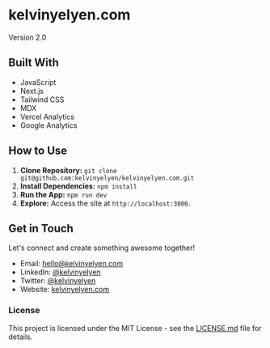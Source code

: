 # kelvinyelyen.com

Version 2.0

## Built With
- JavaScript
- Next.js
- Tailwind CSS
- MDX
- Vercel Analytics
- Google Analytics

## How to Use
1. **Clone Repository:** `git clone git@github.com:kelvinyelyen/kelvinyelyen.com.git`
2. **Install Dependencies:** `npm install`
3. **Run the App:** `npm run dev`
4. **Explore:** Access the site at `http://localhost:3000`.

## Get in Touch
Let's connect and create something awesome together!
- Email: [hello@kelvinyelyen.com](kelvinyelyen@gmail.com)
- LinkedIn: [@kelvinyelyen](https://www.linkedin.com/in/kelvinyelyen/)
- Twitter: [@kelvinyelyen](https://www.twitter.com/kelvinyelyen/)
- Website: [kelvinyelyen.com](kelvinyelyen.com)

### License
This project is licensed under the MIT License - see the [LICENSE.md](link-to-license-file) file for details.

